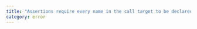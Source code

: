 ```yaml
---
title: "Assertions require every name in the call target to be declared with an explicit type annotation."
category: error
---
```

